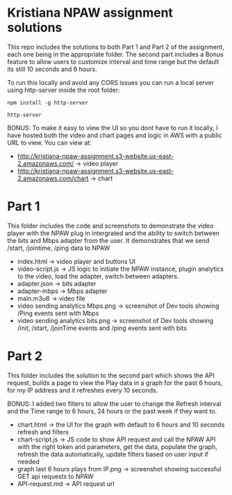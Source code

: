 # Kristiana NPAW assignment solutions

This repo includes the solutions to both Part 1 and Part 2 of the assignment, each one being in the appropriate folder.
The second part includes a Bonus feature to allow users to customize interval and time range but the default its still 10 seconds and 6 hours.

To run this locally and avoid any CORS issues you can run a local server using http-server inside the root folder:
```
npm install -g http-server
```
```
http-server
```

BONUS: To make it easy to view the UI so you dont have to run it locally, I have hosted both the video and chart pages and logic in AWS with a public URL to view. You can view at:
- http://kristiana-npaw-assignment.s3-website.us-east-2.amazonaws.com/  -> video player
- http://kristiana-npaw-assignment.s3-website.us-east-2.amazonaws.com/chart  -> chart

# Part 1

This folder includes the code and screenshots to demonstrate the video player with the NPAW plug in intergrated and the ability to switch between the bits and Mbps adapter from the user.
It demonstrates that we send /start, /jointime, /ping data to NPAW

- index.html -> video player and buttons UI
- video-script.js -> JS logic to initiate the NPAW instance, plugin analytics to the video, load the adapter, switch between adapters.
- adapter.json -> bits adapter
- adapter-mbps -> Mbps adapter
- main.m3u8 -> video file
- video sending analytics Mbps.png -> screenshot of Dev tools showing /Ping events sent with Mbps
- video sending analytics bits.png -> screenshot of Dev tools showing /init, /start, /joinTime events and /ping events sent with bits

# Part 2

This folder includes the solution to the second part which shows the API request, builds a page to view the Play data in a graph for the past 6 hours, for my IP address and it refreshes every 10 seconds.

BONUS: I added two filters to allow the user to change the Refresh interval and the Time range to 6 hours, 24 hours or the past week if they want to.

- chart.html -> the UI for the graph with default to 6 hours and 10 seconds refresh and filters
- chart-script.js -> JS code to show API request and call the NPAW API with the right token and parameters, get the data, populate the graph, refresh the data automatically, update filters based on user input if needed
- graph last 6 hours plays from IP.png -> screenshot showing successful GET api requests to NPAW
- API-request.md -> API request url
